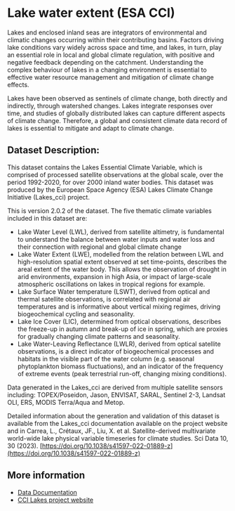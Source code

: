 # Lake water extent (ESA CCI)

Lakes and enclosed inland seas are integrators of environmental and climatic changes occurring within their contributing basins.
Factors driving lake conditions vary widely across space and time, and lakes, in turn, play an essential role in local and global climate regulation,
with positive and negative feedback depending on the catchment. Understanding the complex behaviour of lakes in a changing environment is essential
to effective water resource management and mitigation of climate change effects.

Lakes have been observed as sentinels of climate change, both directly and indirectly, through watershed changes.
Lakes integrate responses over time, and studies of globally distributed lakes can capture different aspects of climate change.
Therefore, a global and consistent climate data record of lakes is essential to mitigate and adapt to climate change.


## Dataset Description: 

This dataset contains the Lakes Essential Climate Variable, which is comprised of processed satellite observations at the global scale,
over the period 1992-2020, for over 2000 inland water bodies. This dataset was produced by the European Space Agency (ESA) Lakes Climate Change Initiative (Lakes_cci) project. 

This is version 2.0.2 of the dataset. The five thematic climate variables included in this dataset are: 

- Lake Water Level (LWL), derived from satellite altimetry, is fundamental to understand the balance between water inputs and water loss and their connection with regional and global climate change
- Lake Water Extent (LWE), modelled from the relation between LWL and high-resolution spatial extent observed at set time-points, describes the areal extent of the water body. This allows the observation of drought in arid environments, expansion in high Asia, or impact of large-scale atmospheric oscillations on lakes in tropical regions for example.
- Lake Surface Water temperature (LSWT), derived from optical and thermal satellite observations, is correlated with regional air temperatures and is informative about vertical mixing regimes, driving biogeochemical cycling and seasonality.
- Lake Ice Cover (LIC), determined from optical observations, describes the freeze-up in autumn and break-up of ice in spring, which are proxies for gradually changing climate patterns and seasonality.
- Lake Water-Leaving Reflectance (LWLR), derived from optical satellite observations, is a direct indicator of biogeochemical processes and habitats in the visible part of the water column (e.g. seasonal phytoplankton biomass fluctuations), and an indicator of the frequency of extreme events (peak terrestrial run-off, changing mixing conditions).

Data generated in the Lakes_cci are derived from multiple satellite sensors including: TOPEX/Poseidon, Jason, ENVISAT, SARAL, Sentinel 2-3, Landsat OLI, ERS, MODIS Terra/Aqua and Metop. 

Detailed information about the generation and validation of this dataset is available from the Lakes_cci documentation available on the project website and in Carrea, L., Crétaux, JF., Liu, X. et al. Satellite-derived multivariate world-wide lake physical variable timeseries for climate studies. Sci Data 10, 30 (2023). [https://doi.org/10.1038/s41597-022-01889-z](https://doi.org/10.1038/s41597-022-01889-z)


## More information
- [Data Documentation](https://climate.esa.int/en/projects/lakes/key-documents-lakes/)
- [CCI Lakes project website](https://climate.esa.int/en/projects/lakes/about/)
